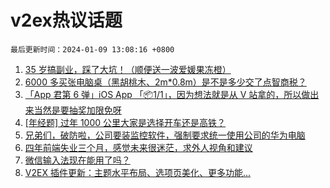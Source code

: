 # v2ex热议话题

`最后更新时间：2024-01-09 13:08:16 +0800`

1. [35 岁搞副业，踩了大坑！（顺便送一波爱媛果冻橙）](https://www.v2ex.com/t/1006955)
1. [6000 多买张电脑桌（黑胡桃木、2m*0.8m）是不是多少交了点智商税？](https://www.v2ex.com/t/1006821)
1. [「App 君第 6 弹」iOS App 「📦1/1」，因为想法就是从 V 站拿的，所以做出来当然是要抽奖加限免呀](https://www.v2ex.com/t/1006860)
1. [[年经题] 过年 1000 公里大家是选择开车还是高铁？](https://www.v2ex.com/t/1006904)
1. [兄弟们，破防啦，公司要装监控软件，强制要求统一使用公司的华为电脑](https://www.v2ex.com/t/1006948)
1. [四年前端失业三个月，感觉未来很迷茫，求外人视角和建议](https://www.v2ex.com/t/1007010)
1. [微信输入法现在能用了吗？](https://www.v2ex.com/t/1006800)
1. [V2EX 插件更新：主题水平布局、选项页美化、更多功能...](https://www.v2ex.com/t/1007017)

